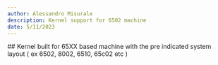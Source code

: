 ```yaml
---
author: Alessandro Misurale
description: Kernel support for 6502 machine
date: 5/11/2023
---
```


## Kernel built for 65XX based machine with the pre indicated system layout ( ex 6502, 8002, 6510, 65c02 etc )